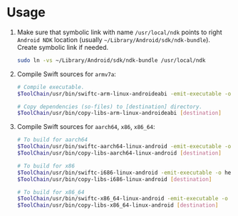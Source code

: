 # Usage

1. Make sure that symbolic link with name `/usr/local/ndk` points to right `Android NDK` location (usually `~/Library/Android/sdk/ndk-bundle`). Create symbolic link if needed.

   ```bash
   sudo ln -vs ~/Library/Android/sdk/ndk-bundle /usr/local/ndk
   ```

2. Compile Swift sources for `armv7a`:

   ```bash
   # Compile executable.
   $ToolChain/usr/bin/swiftc-arm-linux-androideabi -emit-executable -o hello main.swift

   # Copy dependencies (so-files) to [destination] directory.
   $ToolChain/usr/bin/copy-libs-arm-linux-androideabi [destination]
   ```

3. Compile Swift sources for `aarch64`, `x86`, `x86_64`:

   ```bash
   # To build for aarch64
   $ToolChain/usr/bin/swiftc-aarch64-linux-android -emit-executable -o hello main.swift
   $ToolChain/usr/bin/copy-libs-aarch64-linux-android [destination]

   # To build for x86
   $ToolChain/usr/bin/swiftc-i686-linux-android -emit-executable -o hello main.swift
   $ToolChain/usr/bin/copy-libs-i686-linux-android [destination]

   # To build for x86_64
   $ToolChain/usr/bin/swiftc-x86_64-linux-android -emit-executable -o hello main.swift
   $ToolChain/usr/bin/copy-libs-x86_64-linux-android [destination]
   ```
